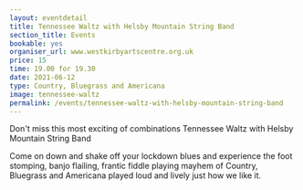 ```yaml
---
layout: eventdetail
title: Tennessee Waltz with Helsby Mountain String Band
section_title: Events
bookable: yes
organiser_url: www.westkirbyartscentre.org.uk
price: 15
time: 19.00 for 19.30
date: 2021-06-12
type: Country, Bluegrass and Americana
image: tennessee-waltz
permalink: /events/tennessee-waltz-with-helsby-mountain-string-band
---
```


Don't miss this most exciting of combinations Tennessee Waltz with Helsby Mountain String Band 

Come on down and shake off your lockdown blues and experience the foot stomping, banjo flailing, frantic fiddle playing mayhem of Country, Bluegrass and Americana played loud and lively just how we like it. 